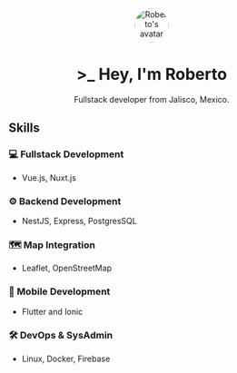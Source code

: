 <div align="center">
  <a href="https://rmb24.dev/" aria-label="Link to Roberto's website">
    <img width="60" height="60" src="https://avatars.githubusercontent.com/u/45836766?v=4" alt="Roberto's avatar" style="border-radius: 50%;" />
  </a>
  <h1> >_ Hey, I'm Roberto</h1>
  <p>Fullstack developer from Jalisco, Mexico.</p>
</div>

## Skills

### 💻 Fullstack Development
- Vue.js, Nuxt.js

### ⚙️ Backend Development
- NestJS, Express, PostgresSQL

### 🗺️ Map Integration
- Leaflet, OpenStreetMap

### 📱 Mobile Development
- Flutter and Ionic

### 🛠️ DevOps & SysAdmin
- Linux, Docker, Firebase